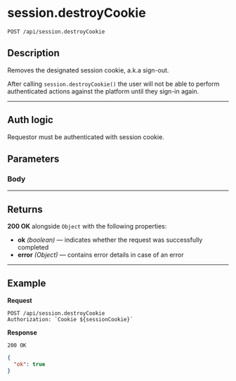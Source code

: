 # session.destroyCookie

`POST /api/session.destroyCookie`

## Description

Removes the designated session cookie, a.k.a sign-out.

After calling `session.destroyCookie()` the user will not be able to perform authenticated actions against the platform until they sign-in again.

---

## Auth logic

Requestor must be authenticated with session cookie.

## Parameters

### Body

---

## Returns

**200 OK** alongside `Object` with the following properties:

- **ok** _(boolean)_ — indicates whether the request was successfully completed
- **error** _(Object)_ — contains error details in case of an error

---

## Example

**Request**

```
POST /api/session.destroyCookie
Authorization: `Cookie ${sessionCookie}`
```

**Response**

`200 OK`

```json
{
  "ok": true
}
```
